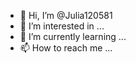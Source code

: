 - 👋 Hi, I’m @Julia120581
- 👀 I’m interested in ...
- 🌱 I’m currently learning ...
- 📫 How to reach me ...

<!---
Julia120581/Julia120581 is a ✨ special ✨ repository because its `README.md` (this file) appears on your GitHub profile.
You can click the Preview link to take a look at your changes.
--->
